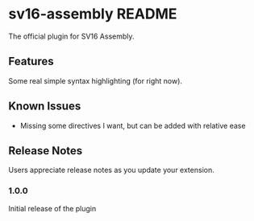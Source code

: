 # sv16-assembly README

The official plugin for SV16 Assembly.

## Features

Some real simple syntax highlighting (for right now).

## Known Issues

* Missing some directives I want, but can be added with relative ease

## Release Notes

Users appreciate release notes as you update your extension.

### 1.0.0

Initial release of the plugin